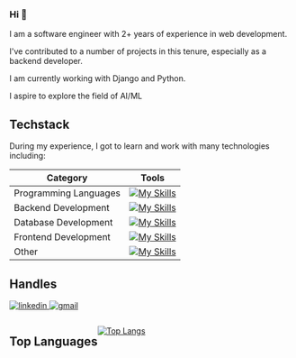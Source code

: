 ### Hi 👋

I am a software engineer with 2+ years of experience in web development. 

I've contributed to a number of projects in this tenure, especially as a backend developer. 

I am currently working with Django and Python.

I aspire to explore the field of AI/ML

## Techstack
During my experience, I got to learn and work with many technologies including:

| Category              | Tools                                                                            |
|-----------------------|----------------------------------------------------------------------------------|
| Programming Languages | [![My Skills](https://skillicons.dev/icons?i=python,js)](https://skillicons.dev) |
| Backend Development   | [![My Skills](https://skillicons.dev/icons?i=django,nodejs,express)](https://skillicons.dev) |
| Database Development  | [![My Skills](https://skillicons.dev/icons?i=mysql,postgresql,mongodb,firebase)](https://skillicons.dev) |
| Frontend Development  | [![My Skills](https://skillicons.dev/icons?i=html,css,js,react,next,tailwind,bootstrap)](https://skillicons.dev) |
| Other                 | [![My Skills](https://skillicons.dev/icons?i=azure,git,github,gitlab,docker)](https://skillicons.dev) |

## Handles
<p>
  <a href="https://www.linkedin.com/in/daniyalaamir110/" target="_blank">
    <img src="https://img.shields.io/badge/LinkedIn-0077B5?style=for-the-badge&logo=linkedin&logoColor=white" alt="linkedin"/>
  </a>
  <a href="mailto:daniyal.amir110@gmail.com">
    <img src="https://img.shields.io/badge/gmail-D14836.svg?&style=for-the-badge&logo=gmail&logoColor=white" alt="gmail"/> 
  </a>
</p>

<div style="display: flex;">
<!--
## Stats
[![Daniyal's github stats](https://github-readme-stats.vercel.app/api?username=daniyalaamir110&show_icons=true&theme=dark&show=prs_merged_percentage)](https://github.com/anuraghazra/github-readme-stats)
-->
  
## Top Languages
[![Top Langs](https://github-readme-stats.vercel.app/api/top-langs/?username=daniyalaamir110&layout=compact&theme=dark)](https://github.com/anuraghazra/github-readme-stats)
</div>

<!--
**daniyalaamir110/daniyalaamir110** is a ✨ _special_ ✨ repository because its `README.md` (this file) appears on your GitHub profile.

Here are some ideas to get you started:

- 🔭 I’m currently working on ...
- 🌱 I’m currently learning ...
- 👯 I’m looking to collaborate on ...
- 🤔 I’m looking for help with ...
- 💬 Ask me about ...
- 📫 How to reach me: ...
- 😄 Pronouns: ...
- ⚡ Fun fact: ...
-->
